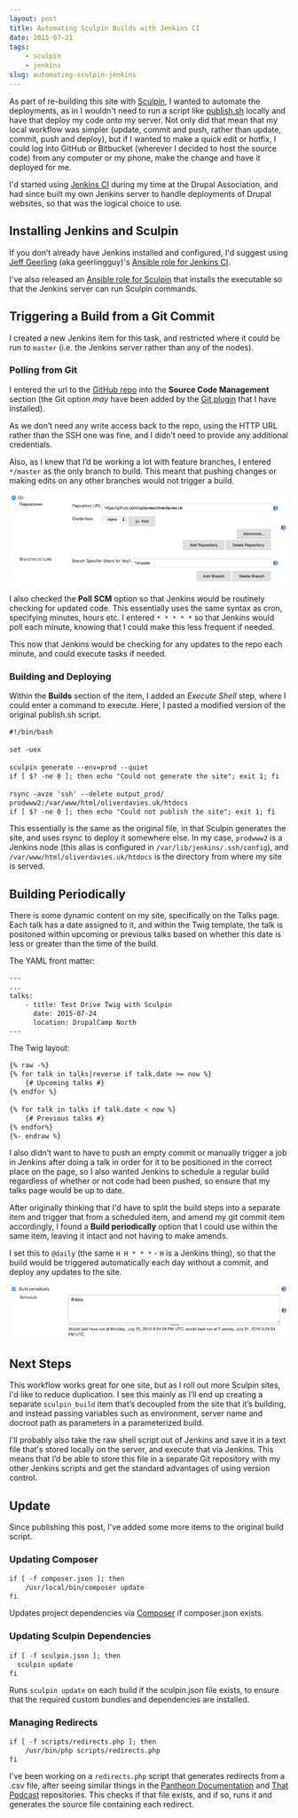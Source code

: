 ```yaml
---
layout: post
title: Automating Sculpin Builds with Jenkins CI
date: 2015-07-21
tags:
    - sculpin
    - jenkins
slug: automating-sculpin-jenkins
---
```

As part of re-building this site with [Sculpin](http://sculpin.io), I wanted to automate the deployments, as in I
wouldn't need to run a script like
[publish.sh](https://raw.githubusercontent.com/sculpin/sculpin-blog-skeleton/master/publish.sh) locally and have that
deploy my code onto my server. Not only did that mean that my local workflow was simpler (update, commit and push,
rather than update, commit, push and deploy), but if I wanted to make a quick edit or hotfix, I could log into GitHub or
Bitbucket (wherever I decided to host the source code) from any computer or my phone, make the change and have it
deployed for me.

I'd started using [Jenkins CI](http://jenkins-ci.org) during my time at the Drupal Association, and had since built my
own Jenkins server to handle deployments of Drupal websites, so that was the logical choice to use.

## Installing Jenkins and Sculpin

If you don’t already have Jenkins installed and configured, I'd suggest using [Jeff Geerling](http://jeffgeerling.com/)
(aka geerlingguy)'s [Ansible role for Jenkins CI](https://galaxy.ansible.com/list#/roles/440).

I've also released an [Ansible role for Sculpin](https://galaxy.ansible.com/list#/roles/4063) that installs the
executable so that the Jenkins server can run Sculpin commands.

## Triggering a Build from a Git Commit

I created a new Jenkins item for this task, and restricted where it could be run to `master` (i.e. the Jenkins server
rather than any of the nodes).

### Polling from Git

I entered the url to the [GitHub repo](https://github.com/opdavies/oliverdavies.uk) into the **Source Code Management**
section (the Git option *may* have been added by the [Git plugin](https://wiki.jenkins-ci.org/display/JENKINS/Git+Plugin) that I have installed).

As we don’t need any write access back to the repo, using the HTTP URL rather than the SSH one was fine, and I didn’t
need to provide any additional credentials.

Also, as I knew that I’d be working a lot with feature branches, I entered `*/master` as the only branch to build. This
meant that pushing changes or making edits on any other branches would not trigger a build.

![Defining the Git repository in Jenkins](/assets/images/blog/oliverdavies-uk-jenkins-git-repo.png)

I also checked the **Poll SCM** option so that Jenkins would be routinely checking for updated code. This essentially
uses the same syntax as cron, specifying minutes, hours etc. I entered `* * * * *` so that Jenkins would poll each
minute, knowing that I could make this less frequent if needed.

This now that Jenkins would be checking for any updates to the repo each minute, and could execute tasks if needed.

### Building and Deploying

Within the **Builds** section of the item, I added an *Execute Shell* step, where I could enter a command to execute.
Here, I pasted a modified version of the original publish.sh script.

    #!/bin/bash

    set -uex

    sculpin generate --env=prod --quiet
    if [ $? -ne 0 ]; then echo "Could not generate the site"; exit 1; fi

    rsync -avze 'ssh' --delete output_prod/ prodwww2:/var/www/html/oliverdavies.uk/htdocs
    if [ $? -ne 0 ]; then echo "Could not publish the site"; exit 1; fi

This essentially is the same as the original file, in that Sculpin generates the site, and uses rsync to deploy it
somewhere else. In my case, `prodwww2` is a Jenkins node (this alias is configured in `/var/lib/jenkins/.ssh/config`),
and `/var/www/html/oliverdavies.uk/htdocs` is the directory from where my site is served.

## Building Periodically

There is some dynamic content on my site, specifically on the Talks page. Each talk has a date assigned to it, and
within the Twig template, the talk is positoned within upcoming or previous talks based on whether this date is less or
greater than the time of the build.

The YAML front matter:

    ---
    ...
    talks:
        - title: Test Drive Twig with Sculpin
          date: 2015-07-24
          location: DrupalCamp North
    ---

The Twig layout:

    {% raw -%}
    {% for talk in talks|reverse if talk.date >= now %}
        {# Upcoming talks #}
    {% endfor %}

    {% for talk in talks if talk.date < now %}
        {# Previous talks #}
    {% endfor%}
    {%- endraw %}

I also didn’t want to have to push an empty commit or manually trigger a job in Jenkins after doing a talk in order for
it to be positioned in the correct place on the page, so I also wanted Jenkins to schedule a regular build regardless of
whether or not code had been pushed, so ensure that my talks page would be up to date.

After originally thinking that I'd have to split the build steps into a separate item and trigger that from a scheduled
item, and amend my git commit item accordingly, I found a **Build periodically** option that I could use within the same
item, leaving it intact and not having to make amends.

I set this to `@daily` (the same `H H * * *` - `H` is a Jenkins thing), so that the build would be triggered
automatically each day without a commit, and deploy any updates to the site.

![Setting Jenkins to periodically build a new version of the site.](/assets/images/blog/oliverdavies-uk-jenkins-git-timer.png)

## Next Steps

This workflow works great for one site, but as I roll out more Sculpin sites, I'd like to reduce duplication. I see this
mainly as I’ll end up creating a separate `sculpin_build` item that’s decoupled from the site that it’s building, and
instead passing variables such as environment, server name and docroot path as parameters in a parameterized build.

I'll probably also take the raw shell script out of Jenkins and save it in a text file that's stored locally on the
server, and execute that via Jenkins. This means that I’d be able to store this file in a separate Git repository with
my other Jenkins scripts and get the standard advantages of using version control.

## Update

Since publishing this post, I've added some more items to the original build script.

### Updating Composer

    if [ -f composer.json ]; then
        /usr/local/bin/composer update
    fi

Updates project dependencies via [Composer](https://getcomposer.org/doc/00-intro.md#introduction) if composer.json
exists.

### Updating Sculpin Dependencies

    if [ -f sculpin.json ]; then
      sculpin update
    fi

Runs `sculpin update` on each build if the sculpin.json file exists, to ensure that the required custom bundles and
dependencies are installed.

### Managing Redirects

    if [ -f scripts/redirects.php ]; then
        /usr/bin/php scripts/redirects.php
    fi

I've been working on a `redirects.php` script that generates redirects from a .csv file, after seeing similar things in
the [Pantheon Documentation](https://github.com/pantheon-systems/documentation) and
[That Podcast](https://github.com/thatpodcast/thatpodcast.io) repositories. This checks if that file exists, and if so,
runs it and generates the source file containing each redirect.
